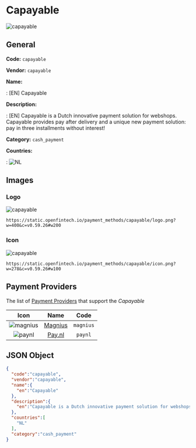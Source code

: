
# Capayable 
![capayable](https://static.openfintech.io/payment_methods/capayable/logo.png?w=400&c=v0.59.26#w200)  

## General 
**Code:** `capayable` 
 
**Vendor:** `capayable` 
 
**Name:** 
 
:	[EN] Capayable 
 
**Description:** 
 
: [EN] Capayable is a Dutch innovative payment solution for webshops. Capayable provides pay after delivery and a unique new payment solution: pay in three installments without interest!        
 
**Category:** `cash_payment` 
 
**Countries:** 
 
:	![NL](https://cdnjs.cloudflare.com/ajax/libs/flag-icon-css/3.3.0/flags/4x3/nl.svg#w24)  

## Images 

### Logo 
![capayable](https://static.openfintech.io/payment_methods/capayable/logo.png?w=400&c=v0.59.26#w200)  

```
https://static.openfintech.io/payment_methods/capayable/logo.png?w=400&c=v0.59.26#w200
```  

### Icon 
![capayable](https://static.openfintech.io/payment_methods/capayable/icon.png?w=278&c=v0.59.26#w100)  

```
https://static.openfintech.io/payment_methods/capayable/icon.png?w=278&c=v0.59.26#w100
```  

## Payment Providers 
 
The list of [Payment Providers](/providers) that support the _Capayable_ 

|Icon|Name|Code| 
|:---:|:---:|:---:| 
|![magnius](https://static.openfintech.io/payment_providers/magnius/icon.png?w=278&c=v0.59.26#w100) |[Magnius](/payment-providers/magnius)|`magnius`| 
|![paynl](https://static.openfintech.io/payment_providers/paynl/icon.png?w=278&c=v0.59.26#w100) |[Pay.nl](/payment-providers/paynl)|`paynl`| 
 

## JSON Object 

```json
{
  "code":"capayable",
  "vendor":"capayable",
  "name":{
    "en":"Capayable"
  },
  "description":{
    "en":"Capayable is a Dutch innovative payment solution for webshops. Capayable provides pay after delivery and a unique new payment solution: pay in three installments without interest! \u00a0\u00a0\u00a0\u00a0\u00a0\u00a0"
  },
  "countries":[
    "NL"
  ],
  "category":"cash_payment"
}
```  
